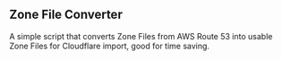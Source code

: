 ## Zone File Converter
A simple script that converts Zone Files from AWS Route 53 into usable Zone Files for Cloudflare import, good for time saving.
